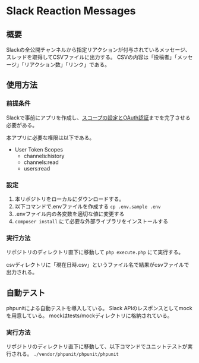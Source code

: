 # Slack Reaction Messages
## 概要
Slackの全公開チャンネルから指定リアクションが付与されているメッセージ、スレッドを取得してCSVファイルに出力する。
CSVの内容は「投稿者」「メッセージ」「リアクション数」「リンク」である。

## 使用方法
### 前提条件
Slackで事前にアプリを作成し、[スコープの設定とOAuth認証](https://api.slack.com/legacy/oauth)までを完了させる必要がある。

本アプリに必要な権限は以下である。

- User Token Scopes
	- channels:history
	- channels:read
	- users:read

### 設定
1. 本リポジトリをローカルにダウンロードする。
2. 以下コマンドで.envファイルを作成する
`cp .env.sample .env`
3. .envファイル内の各変数を適切な値に変更する
4. `composer install` にて必要な外部ライブラリをインストールする

### 実行方法
リポジトリのディレクトリ直下に移動して
`php execute.php` にて実行する。

csvディレクトリに「現在日時.csv」というファイル名で結果がcsvファイルで出力される。

## 自動テスト
phpunitによる自動テストを導入している。
Slack APIのレスポンスとしてmockを用意している。
mockはtests/mockディレクトリに格納されている。

### 実行方法
リポジトリのディレクトリ直下に移動して、以下コマンドでユニットテストが実行される。
`./vendor/phpunit/phpunit/phpunit`